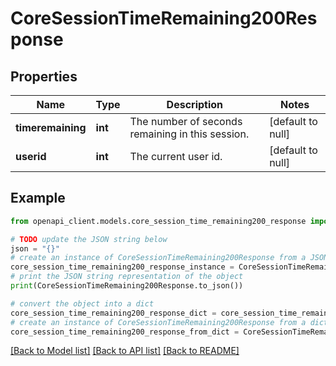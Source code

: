 # CoreSessionTimeRemaining200Response


## Properties

Name | Type | Description | Notes
------------ | ------------- | ------------- | -------------
**timeremaining** | **int** | The number of seconds remaining in this session. | [default to null]
**userid** | **int** | The current user id. | [default to null]

## Example

```python
from openapi_client.models.core_session_time_remaining200_response import CoreSessionTimeRemaining200Response

# TODO update the JSON string below
json = "{}"
# create an instance of CoreSessionTimeRemaining200Response from a JSON string
core_session_time_remaining200_response_instance = CoreSessionTimeRemaining200Response.from_json(json)
# print the JSON string representation of the object
print(CoreSessionTimeRemaining200Response.to_json())

# convert the object into a dict
core_session_time_remaining200_response_dict = core_session_time_remaining200_response_instance.to_dict()
# create an instance of CoreSessionTimeRemaining200Response from a dict
core_session_time_remaining200_response_from_dict = CoreSessionTimeRemaining200Response.from_dict(core_session_time_remaining200_response_dict)
```
[[Back to Model list]](../README.md#documentation-for-models) [[Back to API list]](../README.md#documentation-for-api-endpoints) [[Back to README]](../README.md)


